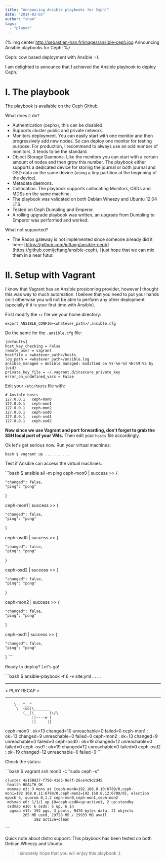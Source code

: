 ```yaml
---
title: "Announcing Ansible playbooks for Ceph!"
date: "2014-03-03"
author: "shan"
tags: 
  - "planet"
---
```


{% img center http://sebastien-han.fr/images/ansible-ceph.jpg Announcing Ansible playbooks for Ceph! %}

Ceph: cow based deployment with Ansible :-).

I am delighted to announce that I achieved the Ansible playbook to deploy Ceph.

  

# I. The playbook

The playbook is available on the [Ceph Github](https://github.com/ceph/ceph-ansible).

What does it do?

- Authentication (cephx), this can be disabled.
- Supports cluster public and private network.
- Monitors deployment. You can easily start with one monitor and then progressively add new nodes. So can deploy one monitor for testing purpose. For production, I recommend to always use an odd number of monitors, 3 tends to be the standard.
- Object Storage Daemons. Like the monitors you can start with a certain amount of nodes and then grow this number. The playbook either supports a dedicated device for storing the journal or both journal and OSD data on the same device (using a tiny partition at the beginning of the device).
- Metadata daemons.
- Collocation. The playbook supports collocating Monitors, OSDs and MDSs on the same machine.
- The playbook was validated on both Debian Wheezy and Ubuntu 12.04 LTS.
- Tested on Ceph Dumpling and Emperor.
- A rolling upgrade playbook was written, an upgrade from Dumpling to Emperor was performed and worked.

What not supported?

- The Rados gateway is not implemented since someone already did it here: [https://github.com/jcftang/ansible-ceph](https://github.com/jcftang/ansible-ceph), I just hope that we can mix them in a near futur.

  

# II. Setup with Vagrant

I know that Vagrant has an Ansible prosionning provider, however I thought this was way to much automation. I believe that you need to put your hands on it otherwise you will not be able to perform any other deployment (specially if it is your first time with Ansible).

First modify the `rc` file we your home directory:

```
export ANSIBLE_CONFIG=<whatever_path>/.ansible.cfg
```

Do the same for the `.ansible.cfg` file:

```
[defaults]
host_key_checking = False
remote_user = vagrant
hostfile = <whatever_path>/hosts
log_path = <whatever_path>/ansible.log
ansible_managed = Ansible managed: modified on %Y-%m-%d %H:%M:%S by {uid}
private_key_file = ~/.vagrant.d/insecure_private_key
error_on_undefined_vars = False
```

Edit your `/etc/hosts` file with:

```
# Ansible hosts
127.0.0.1   ceph-mon0
127.0.0.1   ceph-mon1
127.0.0.1   ceph-mon2
127.0.0.1   ceph-osd0
127.0.0.1   ceph-osd1
127.0.0.1   ceph-osd2
```

**Now since we use Vagrant and port forwarding, don't forget to grab the SSH local port of your VMs.** Then edit your `hosts` file accordingly.

Ok let's get serious now. Run your virtual machines:

`bash $ vagrant up ... ... ...`

Test if Ansible can access the virtual machines:

\`\`\`bash $ ansible all -m ping ceph-mon0 | success >> {

```
"changed": false,
"ping": "pong"
```

}

ceph-mon1 | success >> {

```
"changed": false,
"ping": "pong"
```

}

ceph-osd0 | success >> {

```
"changed": false,
"ping": "pong"
```

}

ceph-osd2 | success >> {

```
"changed": false,
"ping": "pong"
```

}

ceph-mon2 | success >> {

```
"changed": false,
"ping": "pong"
```

}

ceph-osd1 | success >> {

```
"changed": false,
"ping": "pong"
```

} \`\`\`

Ready to deploy? Let's go!

\`\`\`bash $ ansible-playbook -f 6 -v site.yml ... ...

* * *

< PLAY RECAP >

* * *

```
    \   ^__^
     \  (oo)\_______
        (__)\       )\/\
            ||----w |
            ||     ||
```

ceph-mon0 : ok=13 changed=10 unreachable=0 failed=0 ceph-mon1 : ok=13 changed=9 unreachable=0 failed=0 ceph-mon2 : ok=13 changed=9 unreachable=0 failed=0 ceph-osd0 : ok=19 changed=12 unreachable=0 failed=0 ceph-osd1 : ok=19 changed=12 unreachable=0 failed=0 ceph-osd2 : ok=19 changed=12 unreachable=0 failed=0 \`\`\`

Check the status:

\`\`\`bash $ vagrant ssh mon0 -c "sudo ceph -s"

```
cluster 4a158d27-f750-41d5-9e7f-26ce4c9d2d45
 health HEALTH_OK
 monmap e3: 3 mons at {ceph-mon0=192.168.0.10:6789/0,ceph-mon1=192.168.0.11:6789/0,ceph-mon2=192.168.0.12:6789/0}, election epoch 6, quorum 0,1,2 ceph-mon0,ceph-mon1,ceph-mon2
 mdsmap e6: 1/1/1 up {0=ceph-osd0=up:active}, 2 up:standby
 osdmap e10: 6 osds: 6 up, 6 in
  pgmap v17: 192 pgs, 3 pools, 9470 bytes data, 21 objects
        205 MB used, 29728 MB / 29933 MB avail
             192 active+clean
```

\`\`\`

  

Quick note about distro support. This playbook has been tested on both Debian Wheezy and Ubuntu.

  

> I sincerely hope that you will enjoy this playbook :).
